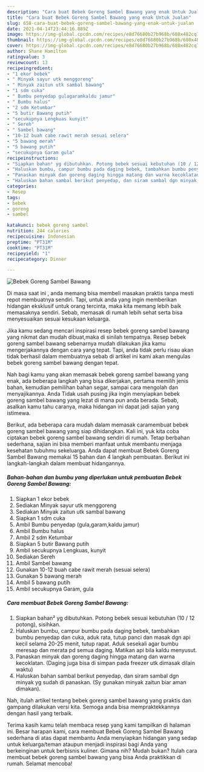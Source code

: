 ```yaml
---
description: "Cara buat Bebek Goreng Sambel Bawang yang enak Untuk Jualan"
title: "Cara buat Bebek Goreng Sambel Bawang yang enak Untuk Jualan"
slug: 658-cara-buat-bebek-goreng-sambel-bawang-yang-enak-untuk-jualan
date: 2021-04-14T23:44:16.889Z
image: https://img-global.cpcdn.com/recipes/e8d76680b27b968b/680x482cq70/bebek-goreng-sambel-bawang-foto-resep-utama.jpg
thumbnail: https://img-global.cpcdn.com/recipes/e8d76680b27b968b/680x482cq70/bebek-goreng-sambel-bawang-foto-resep-utama.jpg
cover: https://img-global.cpcdn.com/recipes/e8d76680b27b968b/680x482cq70/bebek-goreng-sambel-bawang-foto-resep-utama.jpg
author: Shane Hamilton
ratingvalue: 3
reviewcount: 13
recipeingredient:
- "1 ekor bebek"
- " Minyak sayur utk menggoreng"
- " Minyak zaitun utk sambal bawang"
- "1 sdm cuka"
- " Bumbu penyedap gulagaramkaldu jamur"
- " Bumbu halus"
- "2 sdm Ketumbar"
- "5 butir Bawang putih"
- "secukupnya Lengkuas kunyit"
- " Sereh"
- " Sambel bawang"
- "10-12 buah cabe rawit merah sesuai selera"
- "5 bawang merah"
- "5 bawang putih"
- "secukupnya Garam gula"
recipeinstructions:
- "Siapkan bahan² yg dibutuhkan. Potong bebek sesuai kebutuhan (10 / 12 potong), sisihkan."
- "Haluskan bumbu, campur bumbu pada daging bebek, tambahkan bumbu penyedap dan cuka, aduk rata, tutup panci dan masak dgn api kecil selama 20-25 menit, tutup rapat. Aduk sesekali agar bumbu meresap dan merata pd semua daging. Matikan api bila kaldu menyusut."
- "Panaskan minyak dan goreng daging hingga matang dan warna kecoklatan. (Daging juga bisa di simpan pada freezer utk dimasak dilain waktu)"
- "Haluskan bahan sambal berikut penyedap, dan siram sambal dgn minyak yg sudah di panaskan. (Sy gunakan minyak zaitun biar aman dimakan)."
categories:
- Resep
tags:
- bebek
- goreng
- sambel

katakunci: bebek goreng sambel 
nutrition: 244 calories
recipecuisine: Indonesian
preptime: "PT31M"
cooktime: "PT31M"
recipeyield: "1"
recipecategory: Dinner

---
```



![Bebek Goreng Sambel Bawang](https://img-global.cpcdn.com/recipes/e8d76680b27b968b/680x482cq70/bebek-goreng-sambel-bawang-foto-resep-utama.jpg)

Di masa  saat ini , anda memang bisa membeli masakan praktis tanpa mesti repot membuatnya sendiri. Tapi, untuk anda yang ingin memberikan hidangan eksklusif untuk orang tercinta, maka kita memang lebih baik memasaknya sendiri. Sebab, memasak di rumah lebih sehat serta bisa menyesuaikan sesuai kesukaan keluarga.

Jika kamu sedang mencari inspirasi resep bebek goreng sambel bawang yang nikmat dan mudah dibuat,maka di sinilah tempatnya. Resep bebek goreng sambel bawang  sebenarnya mudah dilakukan jika kamu mengerjakannya dengan cara yang tepat. Tapi, anda tidak perlu risau akan tidak berhasil dalam membuatnya 
sebab di artikel ini kami akan mengulas bebek goreng sambel bawang dengan tepat.  



Nah bagi kamu yang akan memasak bebek goreng sambel bawang yang enak, ada beberapa langkah yang bisa dikerjakan, pertama memilih jenis bahan, kemudian pemilihan bahan segar, sampai cara mengolah dan menyajikannya. Anda Tidak usah pusing jika ingin menyiapkan bebek goreng sambel bawang yang lezat di mana pun anda berada. Sebab, asalkan kamu  tahu caranya, maka hidangan ini dapat jadi sajian yang istimewa.

Berikut, ada beberapa cara mudah dalam memasak caramembuat bebek goreng sambel bawang yang siap dihidangkan. Kali ini, yuk kita coba ciptakan bebek goreng sambel bawang sendiri di rumah. Tetap berbahan sederhana, sajian ini bisa memberi manfaat untuk membantu menjaga kesehatan tubuhmu sekeluarga. Anda dapat membuat Bebek Goreng Sambel Bawang memakai 15 bahan dan 4 langkah pembuatan. Berikut ini langkah-langkah dalam membuat hidangannya.

<!--inarticleads1-->

##### Bahan-bahan dan bumbu yang diperlukan untuk pembuatan Bebek Goreng Sambel Bawang:

1. Siapkan 1 ekor bebek
1. Sediakan  Minyak sayur utk menggoreng
1. Sediakan  Minyak zaitun utk sambal bawang
1. Siapkan 1 sdm cuka
1. Ambil  Bumbu penyedap (gula,garam,kaldu jamur)
1. Ambil  Bumbu halus
1. Ambil 2 sdm Ketumbar
1. Siapkan 5 butir Bawang putih
1. Ambil secukupnya Lengkuas, kunyit
1. Sediakan  Sereh
1. Ambil  Sambel bawang
1. Gunakan 10-12 buah cabe rawit merah (sesuai selera)
1. Gunakan 5 bawang merah
1. Ambil 5 bawang putih
1. Ambil secukupnya Garam, gula




<!--inarticleads2-->

##### Cara membuat Bebek Goreng Sambel Bawang:

1. Siapkan bahan² yg dibutuhkan. Potong bebek sesuai kebutuhan (10 / 12 potong), sisihkan.
1. Haluskan bumbu, campur bumbu pada daging bebek, tambahkan bumbu penyedap dan cuka, aduk rata, tutup panci dan masak dgn api kecil selama 20-25 menit, tutup rapat. Aduk sesekali agar bumbu meresap dan merata pd semua daging. Matikan api bila kaldu menyusut.
1. Panaskan minyak dan goreng daging hingga matang dan warna kecoklatan. (Daging juga bisa di simpan pada freezer utk dimasak dilain waktu)
1. Haluskan bahan sambal berikut penyedap, dan siram sambal dgn minyak yg sudah di panaskan. (Sy gunakan minyak zaitun biar aman dimakan).




Nah, itulah artikel tentang  bebek goreng sambel bawang  yang praktis dan gampang dilakukan versi kita. Semoga anda bisa mempraktekkannya dengan hasil yang terbaik. 

Terima kasih kamu telah membaca resep yang kami tampilkan di halaman ini. Besar harapan kami, cara membuat  Bebek Goreng Sambel Bawang sederhana di atas dapat membantu Anda menyiapkan hidangan yang sedap untuk keluarga/teman ataupun menjadi inspirasi bagi Anda yang berkeinginan untuk berbisnis kuliner. Gimana nih? Mudah bukan? Itulah cara membuat bebek goreng sambel bawang yang bisa Anda praktikkan di rumah. Selamat mencoba!

